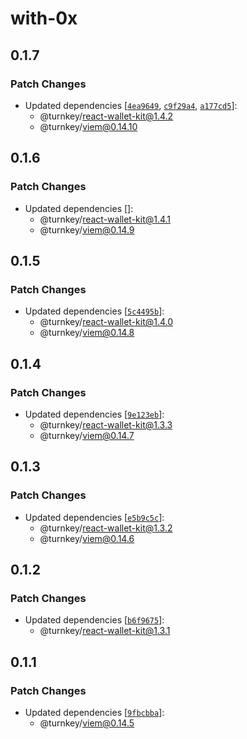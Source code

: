 # with-0x

## 0.1.7

### Patch Changes

- Updated dependencies [[`4ea9649`](https://github.com/tkhq/sdk/commit/4ea9649f458b7f24f68bc2b64264128928bfc89b), [`c9f29a4`](https://github.com/tkhq/sdk/commit/c9f29a4bb19a4f7ded7ecc8dc7e53994aa45be63), [`a177cd5`](https://github.com/tkhq/sdk/commit/a177cd5ba4bcb52d7d2121871e50a21f75622667)]:
  - @turnkey/react-wallet-kit@1.4.2
  - @turnkey/viem@0.14.10

## 0.1.6

### Patch Changes

- Updated dependencies []:
  - @turnkey/react-wallet-kit@1.4.1
  - @turnkey/viem@0.14.9

## 0.1.5

### Patch Changes

- Updated dependencies [[`5c4495b`](https://github.com/tkhq/sdk/commit/5c4495bff1b0abfe3c427ead1b8e1a8d510c8186)]:
  - @turnkey/react-wallet-kit@1.4.0
  - @turnkey/viem@0.14.8

## 0.1.4

### Patch Changes

- Updated dependencies [[`9e123eb`](https://github.com/tkhq/sdk/commit/9e123eb154df7183bef002c7f94c57a72c6ef81b)]:
  - @turnkey/react-wallet-kit@1.3.3
  - @turnkey/viem@0.14.7

## 0.1.3

### Patch Changes

- Updated dependencies [[`e5b9c5c`](https://github.com/tkhq/sdk/commit/e5b9c5c5694b1f4d60c0b8606822bcd6d61da4a3)]:
  - @turnkey/react-wallet-kit@1.3.2
  - @turnkey/viem@0.14.6

## 0.1.2

### Patch Changes

- Updated dependencies [[`b6f9675`](https://github.com/tkhq/sdk/commit/b6f96757356c8b35563e4147d73a99a95e522a64)]:
  - @turnkey/react-wallet-kit@1.3.1

## 0.1.1

### Patch Changes

- Updated dependencies [[`9fbcbba`](https://github.com/tkhq/sdk/commit/9fbcbbafb824a24c4f99b54966920ba78e924025)]:
  - @turnkey/viem@0.14.5
